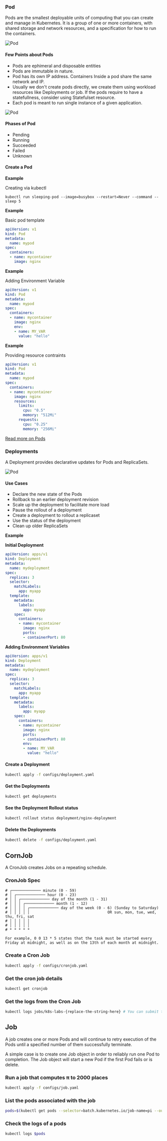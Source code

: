 ### Pod

Pods are the smallest deployable units of computing that you can create and manage in Kubernetes.
It is a group of one or more containers, with shared storage and network resources, and a specification for how to run the containers.

![Pod](../images/pea.png)

#### Few Points about Pods
- Pods are ephimeral and disposable entities
- Pods are immutable in nature. 
- Pod has its own IP address. Containers Inside a pod share the same network and IP. 
- Usually we don't create pods directly, we create them using workload resources like Deployments or job. If the pods require to have a statefullness, consider using Statefulset resource.
- Each pod is meant to run single instance of a given application.

![Pod](../images/pod.png)

#### Phases of Pod
- Pending
- Running
- Succeeded
- Failed
- Unknown

#### Create a Pod

**Example**

Creating via kubectl

```shell
kubectl run sleeping-pod --image=busybox --restart=Never --command -- sleep 5
```

**Example**

Basic pod template

```yml
apiVersion: v1
kind: Pod
metadata:
  name: mypod
spec:
  containers:
  - name: mycontainer
    image: nginx
```

**Example**

Adding Environment Variable

```yml
apiVersion: v1
kind: Pod
metadata:
  name: mypod
spec:
  containers:
  - name: mycontainer
    image: nginx
    env:
    - name: MY_VAR
      value: "hello"
```

**Example**

Providing resource contraints
```yml
apiVersion: v1
kind: Pod
metadata:
  name: mypod
spec:
  containers:
  - name: mycontainer
    image: nginx
    resources:
      limits:
        cpu: "0.5"
        memory: "512Mi"
      requests:
        cpu: "0.25"
        memory: "256Mi"
```

[Read more on Pods](https://kubernetes.io/docs/concepts/workloads/pods/)

### Deployments

A Deployment provides declarative updates for Pods and ReplicaSets.

![Pod](../images/deployment.png)

#### Use Cases
- Declare the new state of the Pods
- Rollback to an earlier deployment revision
- Scale up the deployment to facilitate more load
- Pause the rollout of a deployment
- Create a deployment to rollout a replicaset
- Use the status of the deployment
- Clean up older ReplicaSets

**Example**

**Initial Deployment**

```yml
apiVersion: apps/v1
kind: Deployment
metadata:
  name: mydeployment
spec:
  replicas: 3
  selector:
    matchLabels:
      app: myapp
  template:
    metadata:
      labels:
        app: myapp
    spec:
      containers:
      - name: mycontainer
        image: nginx
        ports:
        - containerPort: 80

```

**Adding Environment Variables**

```yml
apiVersion: apps/v1
kind: Deployment
metadata:
  name: mydeployment
spec:
  replicas: 3
  selector:
    matchLabels:
      app: myapp
  template:
    metadata:
      labels:
        app: myapp
    spec:
      containers:
      - name: mycontainer
        image: nginx
        ports:
        - containerPort: 80
        env:
        - name: MY_VAR
          value: "hello"

```

#### Create a Deployment
```bash
kubectl apply -f configs/deployment.yaml
```

#### Get the Deployments
```bash
kubectl get deployments
```

#### See the Deployment Rollout status
```bash
kubectl rollout status deployment/nginx-deployment
```

#### Delete the Deployments
```bash
kubectl delete -f configs/deployment.yaml
```

## CornJob

A CronJob creates Jobs on a repeating schedule.

### CronJob Spec
```
# ┌───────────── minute (0 - 59)
# │ ┌───────────── hour (0 - 23)
# │ │ ┌───────────── day of the month (1 - 31)
# │ │ │ ┌───────────── month (1 - 12)
# │ │ │ │ ┌───────────── day of the week (0 - 6) (Sunday to Saturday)
# │ │ │ │ │                                   OR sun, mon, tue, wed, thu, fri, sat
# │ │ │ │ │
# │ │ │ │ │
# * * * * *

For example, 0 0 13 * 5 states that the task must be started every Friday at midnight, as well as on the 13th of each month at midnight.
```
### Create a Cron Job
```bash
kubectl apply -f configs/cronjob.yaml
```

### Get the cron job details
```bash
kubectl get cronjob
```

### Get the logs from the Cron Job
```bash
kubectl logs jobs/k8s-labs-{replace-the-string-here} # You can submit to atomate it, PRs are welcome :).
```

## Job
A job creates one or more Pods and will continue to retry execution of the Pods until a specified number of them successfully terminate.

A simple case is to create one Job object in order to reliably run one Pod to completion. The Job object will start a new Pod if the first Pod fails or is delete.

### Run a job that computes π to 2000 places
```bash
kubectl apply -f configs/job.yaml
```

### List the pods associated with the job
```bash
pods=$(kubectl get pods --selector=batch.kubernetes.io/job-name=pi --output=jsonpath='{.items[*].metadata.name}')
```

### Check the logs of a pods
```bash
kubectl logs $pods
```